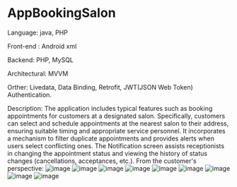 # AppBookingSalon
Language: java, PHP

Front-end : Android xml

Backend: PHP, MySQL

Architectural: MVVM

Orther: Livedata, Data Binding, Retrofit, JWT(JSON Web Token) Authentication.

Description: The application includes typical features such as booking appointments for customers at a designated salon. Specifically, customers can select and schedule appointments at the nearest salon to their address, ensuring suitable timing and appropriate service personnel. It incorporates a mechanism to filter duplicate appointments and provides alerts when users select conflicting ones. The Notification screen assists receptionists in changing the appointment status and viewing the history of status changes (cancellations, acceptances, etc.).
From the customer's perspective:
![image](https://github.com/dfive5025/AppBookingSalon/assets/96346527/bd4cee08-646b-4ebd-bf4b-ff75abbffc8c)
![image](https://github.com/dfive5025/AppBookingSalon/assets/96346527/66f4f7b9-e539-4628-b877-94d1d341fcbe)
![image](https://github.com/dfive5025/AppBookingSalon/assets/96346527/74330e18-ba6e-485b-9fc0-9b64cd2972f0)
![image](https://github.com/dfive5025/AppBookingSalon/assets/96346527/045835b7-3dae-472f-9d40-696a30187740)
![image](https://github.com/dfive5025/AppBookingSalon/assets/96346527/dd58221c-0a32-4262-8537-21f03aef8021)
![image](https://github.com/dfive5025/AppBookingSalon/assets/96346527/5592f109-926d-4b9f-a540-56fcc02381e4)
![image](https://github.com/dfive5025/AppBookingSalon/assets/96346527/28c35a83-ad16-4c54-91d4-b4173c2185fa)
![image](https://github.com/dfive5025/AppBookingSalon/assets/96346527/092afedc-8461-4db4-93bc-361970f28ed9)
![image](https://github.com/dfive5025/AppBookingSalon/assets/96346527/b8e13e6e-1083-401d-acf6-3d60c4ecdfbc)



